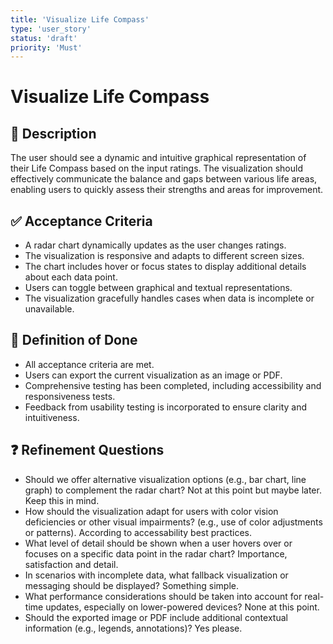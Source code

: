 ```yaml
---
title: 'Visualize Life Compass'
type: 'user_story'
status: 'draft'
priority: 'Must'
---
```


# Visualize Life Compass

## 📌 Description

The user should see a dynamic and intuitive graphical representation of their Life Compass based on the input ratings. The visualization should effectively communicate the balance and gaps between various life areas, enabling users to quickly assess their strengths and areas for improvement.

## ✅ Acceptance Criteria

- A radar chart dynamically updates as the user changes ratings.
- The visualization is responsive and adapts to different screen sizes.
- The chart includes hover or focus states to display additional details about each data point.
- Users can toggle between graphical and textual representations.
- The visualization gracefully handles cases when data is incomplete or unavailable.

## 🎯 Definition of Done

- All acceptance criteria are met.
- Users can export the current visualization as an image or PDF.
- Comprehensive testing has been completed, including accessibility and responsiveness tests.
- Feedback from usability testing is incorporated to ensure clarity and intuitiveness.

## ❓ Refinement Questions

- Should we offer alternative visualization options (e.g., bar chart, line graph) to complement the radar chart? Not at this point but maybe later. Keep this in mind.
- How should the visualization adapt for users with color vision deficiencies or other visual impairments? (e.g., use of color adjustments or patterns). According to accessability best practices.
- What level of detail should be shown when a user hovers over or focuses on a specific data point in the radar chart? Importance, satisfaction and detail.
- In scenarios with incomplete data, what fallback visualization or messaging should be displayed? Something simple.
- What performance considerations should be taken into account for real-time updates, especially on lower-powered devices? None at this point.
- Should the exported image or PDF include additional contextual information (e.g., legends, annotations)? Yes please.
